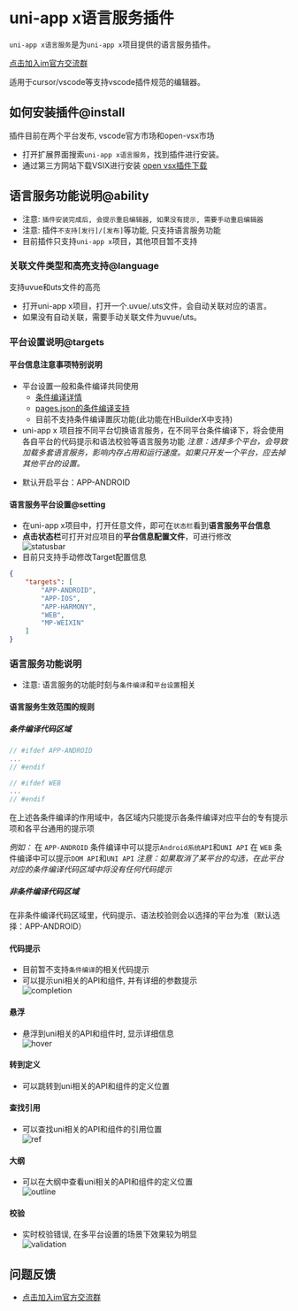 # uni-app x语言服务插件

`uni-app x语言服务`是为`uni-app x`项目提供的语言服务插件。

[点击加入im官方交流群](https://im.dcloud.net.cn/#/?joinGroup=682c303383abe400024d38ba)

适用于cursor/vscode等支持vscode插件规范的编辑器。

## 如何安装插件@install
插件目前在两个平台发布, vscode官方市场和open-vsx市场
* 打开扩展界面搜索`uni-app x语言服务`，找到插件进行安装。
* 通过第三方网站下载VSIX进行安装 [open vsx插件下载](https://open-vsx.org/extension/dcloud-ide/hbuilderx-language-services)

## 语言服务功能说明@ability
* 注意: `插件安装完成后, 会提示重启编辑器, 如果没有提示, 需要手动重启编辑器`
* 注意: 插件`不支持[发行]/[发布]`等功能, 只支持语言服务功能
* 目前插件只支持`uni-app x`项目，其他项目暂不支持

### 关联文件类型和高亮支持@language
支持uvue和uts文件的高亮
* 打开uni-app x项目，打开一个.uvue/.uts文件，会自动关联对应的语言。
* 如果没有自动关联，需要手动关联文件为uvue/uts。


### 平台设置说明@targets
#### 平台信息注意事项特别说明
* 平台设置一般和条件编译共同使用
  * [条件编译详情](https://uniapp.dcloud.net.cn/tutorial/platform.html#preprocessor)
  * [pages.json的条件编译支持](https://uniapp.dcloud.net.cn/tutorial/platform.html#pages-json-%E7%9A%84%E6%9D%A1%E4%BB%B6%E7%BC%96%E8%AF%91)
  * 目前不支持条件编译置灰功能(此功能在HBuilderX中支持)
* uni-app x 项目按不同平台切换语言服务，在不同平台条件编译下，将会使用各自平台的代码提示和语法校验等语言服务功能
*注意：选择多个平台，会导致加载多套语言服务，影响内存占用和运行速度。如果只开发一个平台，应去掉其他平台的设置。*
- 默认开启平台：APP-ANDROID

#### 语言服务平台设置@setting
* 在uni-app x项目中，打开任意文件，即可在`状态栏`看到**语言服务平台信息**
* **点击状态栏**可打开对应项目的**平台信息配置文件**，可进行修改
<br/> ![statusbar](https://web-ext-storage.dcloud.net.cn/doc/tutorial/lsp-plugin/statusbar.png)
* 目前只支持手动修改Target配置信息
```json
{
    "targets": [
        "APP-ANDROID",
        "APP-IOS",
        "APP-HARMONY",
        "WEB",
        "MP-WEIXIN"
    ]
}
```


### 语言服务功能说明
* 注意: 语言服务的功能时刻与`条件编译`和`平台设置`相关
#### 语言服务生效范围的规则
##### 条件编译代码区域
```js
// #ifdef APP-ANDROID
...
// #endif
```

```js
// #ifdef WEB
...
// #endif
```

在上述各条件编译的作用域中，各区域内只能提示各条件编译对应平台的专有提示项和各平台通用的提示项

*例如：*
在 `APP-ANDROID` 条件编译中可以提示`Android系统API`和`UNI API`
在 `WEB` 条件编译中可以提示`DOM API`和`UNI API`
*注意：如果取消了某平台的勾选，在此平台对应的条件编译代码区域中将没有任何代码提示*

##### 非条件编译代码区域
在非条件编译代码区域里，代码提示、语法校验则会以选择的平台为准（默认选择：APP-ANDROID）

#### 代码提示
* 目前暂不支持`条件编译`的相关代码提示
* 可以提示uni相关的API和组件, 并有详细的参数提示
<br/> ![completion](https://web-ext-storage.dcloud.net.cn/doc/tutorial/lsp-plugin/completion.png)


#### 悬浮
* 悬浮到uni相关的API和组件时, 显示详细信息
<br/> ![hover](https://web-ext-storage.dcloud.net.cn/doc/tutorial/lsp-plugin/hover.png)


#### 转到定义
* 可以跳转到uni相关的API和组件的定义位置

#### 查找引用
* 可以查找uni相关的API和组件的引用位置
<br/> ![ref](https://web-ext-storage.dcloud.net.cn/doc/tutorial/lsp-plugin/ref.png)

#### 大纲
* 可以在大纲中查看uni相关的API和组件的定义位置
<br/> ![outline](https://web-ext-storage.dcloud.net.cn/doc/tutorial/lsp-plugin/outline.png)

#### 校验
* 实时校验错误, 在多平台设置的场景下效果较为明显
<br/> ![validation](https://web-ext-storage.dcloud.net.cn/doc/tutorial/lsp-plugin/validation.png)

## 问题反馈
* [点击加入im官方交流群](https://im.dcloud.net.cn/#/?joinGroup=682c303383abe400024d38ba)
